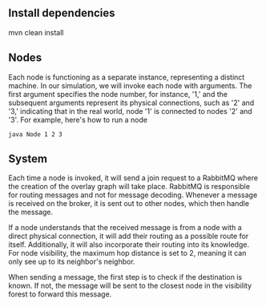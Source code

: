 ## Install dependencies
mvn clean install


## Nodes
Each node is functioning as a separate instance, representing a distinct machine. In our simulation, we will invoke each node with arguments. The first argument specifies the node number, for instance, '1,' and the subsequent arguments represent its physical connections, such as '2' and '3,' indicating that in the real world, node '1' is connected to nodes '2' and '3'. For example, here's how to run a node
```
java Node 1 2 3
```
## System
Each time a node is invoked, it will send a join request to a RabbitMQ where the creation of the overlay graph will take place. RabbitMQ is responsible for routing messages and not for message decoding. Whenever a message is received on the broker, it is sent out to other nodes, which then handle the message.

If a node understands that the received message is from a node with a direct physical connection, it will add their routing as a possible route for itself. Additionally, it will also incorporate their routing into its knowledge. For node visibility, the maximum hop distance is set to 2, meaning it can only see up to its neighbor's neighbor.

When sending a message, the first step is to check if the destination is known. If not, the message will be sent to the closest node in the visibility forest to forward this message.
